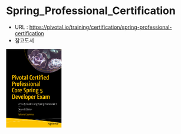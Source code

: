 # Spring_Professional_Certification
- URL : https://pivotal.io/training/certification/spring-professional-certification
- 참고도서 <br>
<div>
<img src="./ScreenShot/book.png" width="150px">
</div>